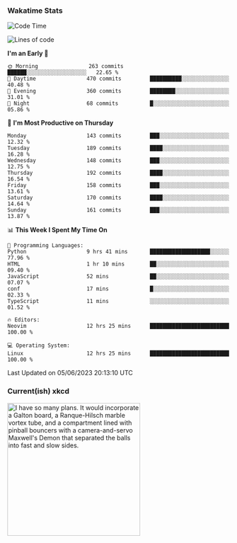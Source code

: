 ### Wakatime Stats
<!--START_SECTION:waka-->
![Code Time](http://img.shields.io/badge/Code%20Time-1%2C735%20hrs%2055%20mins-blue)

![Lines of code](https://img.shields.io/badge/From%20Hello%20World%20I%27ve%20Written-707.5%20thousand%20lines%20of%20code-blue)

**I'm an Early 🐤** 

```text
🌞 Morning                263 commits         ██████░░░░░░░░░░░░░░░░░░░   22.65 % 
🌆 Daytime                470 commits         ██████████░░░░░░░░░░░░░░░   40.48 % 
🌃 Evening                360 commits         ████████░░░░░░░░░░░░░░░░░   31.01 % 
🌙 Night                  68 commits          █░░░░░░░░░░░░░░░░░░░░░░░░   05.86 % 
```
📅 **I'm Most Productive on Thursday** 

```text
Monday                   143 commits         ███░░░░░░░░░░░░░░░░░░░░░░   12.32 % 
Tuesday                  189 commits         ████░░░░░░░░░░░░░░░░░░░░░   16.28 % 
Wednesday                148 commits         ███░░░░░░░░░░░░░░░░░░░░░░   12.75 % 
Thursday                 192 commits         ████░░░░░░░░░░░░░░░░░░░░░   16.54 % 
Friday                   158 commits         ███░░░░░░░░░░░░░░░░░░░░░░   13.61 % 
Saturday                 170 commits         ████░░░░░░░░░░░░░░░░░░░░░   14.64 % 
Sunday                   161 commits         ███░░░░░░░░░░░░░░░░░░░░░░   13.87 % 
```


📊 **This Week I Spent My Time On** 

```text
💬 Programming Languages: 
Python                   9 hrs 41 mins       ███████████████████░░░░░░   77.96 % 
HTML                     1 hr 10 mins        ██░░░░░░░░░░░░░░░░░░░░░░░   09.40 % 
JavaScript               52 mins             ██░░░░░░░░░░░░░░░░░░░░░░░   07.07 % 
conf                     17 mins             █░░░░░░░░░░░░░░░░░░░░░░░░   02.33 % 
TypeScript               11 mins             ░░░░░░░░░░░░░░░░░░░░░░░░░   01.52 % 

🔥 Editors: 
Neovim                   12 hrs 25 mins      █████████████████████████   100.00 % 

💻 Operating System: 
Linux                    12 hrs 25 mins      █████████████████████████   100.00 % 
```


 Last Updated on 05/06/2023 20:13:10 UTC
<!--END_SECTION:waka-->

### Current(ish) xkcd
<a id="xkcd-a" title="I have so many plans. It would incorporate a Galton board, a Ranque-Hilsch marble vortex tube, and a compartment lined with pinball bouncers with a camera-and-servo Maxwell's Demon that separated the balls into fast and slow sides." href="https://www.xkcd.com" target="_blank">
        <img align="center" id="xkcd-img" src="https://imgs.xkcd.com/comics/marble_run.png" alt="I have so many plans. It would incorporate a Galton board, a Ranque-Hilsch marble vortex tube, and a compartment lined with pinball bouncers with a camera-and-servo Maxwell's Demon that separated the balls into fast and slow sides." height=300 />
</a>

